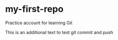 # my-first-repo

Practice account for learning Git

This is an additional text to test git commit and push
